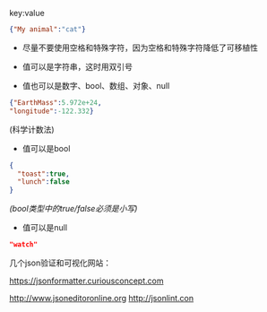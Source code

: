 key:value
```Json
{"My animal":"cat"}
```
- 尽量不要使用空格和特殊字符，因为空格和特殊字符降低了可移植性

- 值可以是字符串，这时用双引号
- 值也可以是数字、bool、数组、对象、null
```json
{"EarthMass":5.972e+24,
"longitude":-122.332}
```
(科学计数法)
- 值可以是bool
```json
{
  "toast":true,
  "lunch":false
}
```
*(bool类型中的true/false必须是小写)*
- 值可以是null
```json
"watch"
```


几个json验证和可视化网站：

https://jsonformatter.curiousconcept.com

http://www.jsoneditoronline.org
http://jsonlint.con
